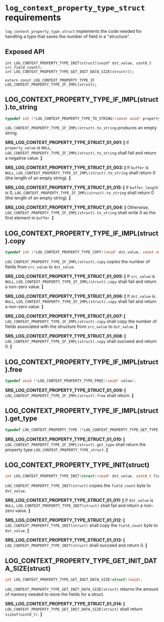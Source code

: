 # `log_context_property_type_struct` requirements

`log_context_property_type_struct` implements the code needed for handling a type that saves the number of field in a "structure".

## Exposed API

```
int LOG_CONTEXT_PROPERTY_TYPE_INIT(struct)(void* dst_value, uint8_t src_field_count);
int LOG_CONTEXT_PROPERTY_TYPE_GET_INIT_DATA_SIZE(struct)();

extern const LOG_CONTEXT_PROPERTY_TYPE_IF LOG_CONTEXT_PROPERTY_TYPE_IF_IMPL(struct);

```

## LOG_CONTEXT_PROPERTY_TYPE_IF_IMPL(struct).to_string

```c
typedef int (*LOG_CONTEXT_PROPERTY_TYPE_TO_STRING)(const void* property_value, char* buffer, size_t buffer_length);
```

`LOG_CONTEXT_PROPERTY_TYPE_IF_IMPL(struct).to_string` produces an empty string.

**SRS_LOG_CONTEXT_PROPERTY_TYPE_STRUCT_01_001: [** If `property_value` is `NULL`, `LOG_CONTEXT_PROPERTY_TYPE_IF_IMPL(struct).to_string` shall fail and return a negative value. **]**

**SRS_LOG_CONTEXT_PROPERTY_TYPE_STRUCT_01_003: [** If `buffer` is `NULL`, `LOG_CONTEXT_PROPERTY_TYPE_IF_IMPL(struct).to_string` shall return 0 (the length of an empty string). **]**

**SRS_LOG_CONTEXT_PROPERTY_TYPE_STRUCT_01_015: [** If `buffer_length` is 0, `LOG_CONTEXT_PROPERTY_TYPE_IF_IMPL(struct).to_string` shall return 0 (the length of an empty string). **]**

**SRS_LOG_CONTEXT_PROPERTY_TYPE_STRUCT_01_004: [** Otherwise, `LOG_CONTEXT_PROPERTY_TYPE_IF_IMPL(struct).to_string` shall write 0 as the first element in `buffer`. **]**

## LOG_CONTEXT_PROPERTY_TYPE_IF_IMPL(struct).copy

```c
typedef int (*LOG_CONTEXT_PROPERTY_TYPE_COPY)(void* dst_value, const void* src_value);
```

`LOG_CONTEXT_PROPERTY_TYPE_IF_IMPL(struct).copy` copies the number of fields from `src_value` to `dst_value`.

**SRS_LOG_CONTEXT_PROPERTY_TYPE_STRUCT_01_005: [** If `src_value` is `NULL`, `LOG_CONTEXT_PROPERTY_TYPE_IF_IMPL(struct).copy` shall fail and return a non-zero value. **]**

**SRS_LOG_CONTEXT_PROPERTY_TYPE_STRUCT_01_006: [** If `dst_value` is `NULL`, `LOG_CONTEXT_PROPERTY_TYPE_IF_IMPL(struct).copy` shall fail and return a non-zero value. **]**

**SRS_LOG_CONTEXT_PROPERTY_TYPE_STRUCT_01_007: [** `LOG_CONTEXT_PROPERTY_TYPE_IF_IMPL(struct).copy` shall copy the number of fields associated with the structure from `src_value` to `dst_value`. **]**

**SRS_LOG_CONTEXT_PROPERTY_TYPE_STRUCT_01_008: [** `LOG_CONTEXT_PROPERTY_TYPE_IF_IMPL(struct).copy` shall succeed and return 0. **]**

## LOG_CONTEXT_PROPERTY_TYPE_IF_IMPL(struct).free

```c
typedef void (*LOG_CONTEXT_PROPERTY_TYPE_FREE)(void* value);
```

**SRS_LOG_CONTEXT_PROPERTY_TYPE_STRUCT_01_009: [** `LOG_CONTEXT_PROPERTY_TYPE_IF_IMPL(struct).free` shall return. **]**

## LOG_CONTEXT_PROPERTY_TYPE_IF_IMPL(struct).get_type

```c
typedef LOG_CONTEXT_PROPERTY_TYPE (*LOG_CONTEXT_PROPERTY_TYPE_GET_TYPE)(void);
```

**SRS_LOG_CONTEXT_PROPERTY_TYPE_STRUCT_01_010: [** `LOG_CONTEXT_PROPERTY_TYPE_IF_IMPL(struct).get_type` shall return the property type `LOG_CONTEXT_PROPERTY_TYPE_struct`. **]**

## LOG_CONTEXT_PROPERTY_TYPE_INIT(struct)

```c
int LOG_CONTEXT_PROPERTY_TYPE_INIT(struct)(void* dst_value, uint8_t field_count);
```

`LOG_CONTEXT_PROPERTY_TYPE_INIT(struct)` copies the `field_count` byte to `dst_value`.

**SRS_LOG_CONTEXT_PROPERTY_TYPE_STRUCT_01_011: [** If `dst_value` is `NULL`, `LOG_CONTEXT_PROPERTY_TYPE_INIT(struct)` shall fail and return a non-zero value. **]**

**SRS_LOG_CONTEXT_PROPERTY_TYPE_STRUCT_01_012: [** `LOG_CONTEXT_PROPERTY_TYPE_INIT(struct)` shall copy the `field_count` byte to `dst_value`. **]**

**SRS_LOG_CONTEXT_PROPERTY_TYPE_STRUCT_01_013: [** `LOG_CONTEXT_PROPERTY_TYPE_INIT(struct)` shall succeed and return 0. **]**

## LOG_CONTEXT_PROPERTY_TYPE_GET_INIT_DATA_SIZE(struct)

```c
int LOG_CONTEXT_PROPERTY_TYPE_GET_INIT_DATA_SIZE(struct)(void);
```

`LOG_CONTEXT_PROPERTY_TYPE_GET_INIT_DATA_SIZE(struct)` returns the amount of memory needed to store the fields for a struct.

**SRS_LOG_CONTEXT_PROPERTY_TYPE_STRUCT_01_014: [** `LOG_CONTEXT_PROPERTY_TYPE_GET_INIT_DATA_SIZE(struct)` shall return `sizeof(uint8_t)`. **]**
